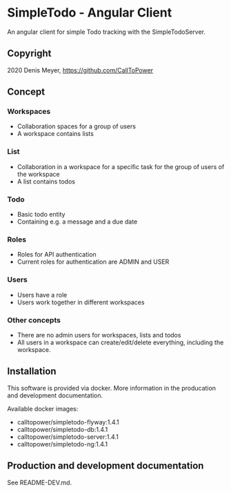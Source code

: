# SimpleTodo - Angular Client

An angular client for simple Todo tracking with the SimpleTodoServer.

## Copyright

2020 Denis Meyer, https://github.com/CallToPower

## Concept

### Workspaces

- Collaboration spaces for a group of users
- A workspace contains lists

### List

- Collaboration in a workspace for a specific task for the group of users of the workspace
- A list contains todos

### Todo

- Basic todo entity
- Containing e.g. a message and a due date

### Roles

- Roles for API authentication
- Current roles for authentication are ADMIN and USER

### Users

- Users have a role
- Users work together in different workspaces

### Other concepts

- There are no admin users for workspaces, lists and todos
- All users in a workspace can create/edit/delete everything, including the workspace.

## Installation

This software is provided via docker. More information in the producation and development documentation.

Available docker images:

- calltopower/simpletodo-flyway:1.4.1
- calltopower/simpletodo-db:1.4.1
- calltopower/simpletodo-server:1.4.1
- calltopower/simpletodo-ng:1.4.1

## Production and development documentation

See README-DEV.md.

